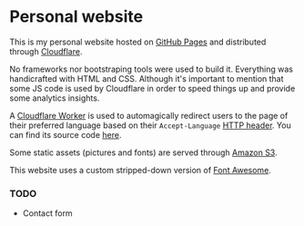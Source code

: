 # Personal website

This is my personal website hosted on [GitHub Pages](https://pages.github.com/) and distributed through [Cloudflare](https://cloudflare.com).

No frameworks nor bootstraping tools were used to build it.
Everything was handicrafted with HTML and CSS. Although it's important to 
mention that some JS code is used by Cloudflare in order to speed things up 
and provide some analytics insights.

A [Cloudflare Worker](https://workers.cloudflare.com/) is used to automagically redirect users to the page of their preferred language based on their `Accept-Language` [HTTP header](https://developer.mozilla.org/en-US/docs/Web/HTTP/Headers/Accept-Language). You can find its source code [here](_cfworkers/language.js).

Some static assets (pictures and fonts) are served through [Amazon S3](https://aws.amazon.com/s3).

This website uses a custom stripped-down version of [Font Awesome](https://fontawesome.com/).

### TODO
- Contact form
